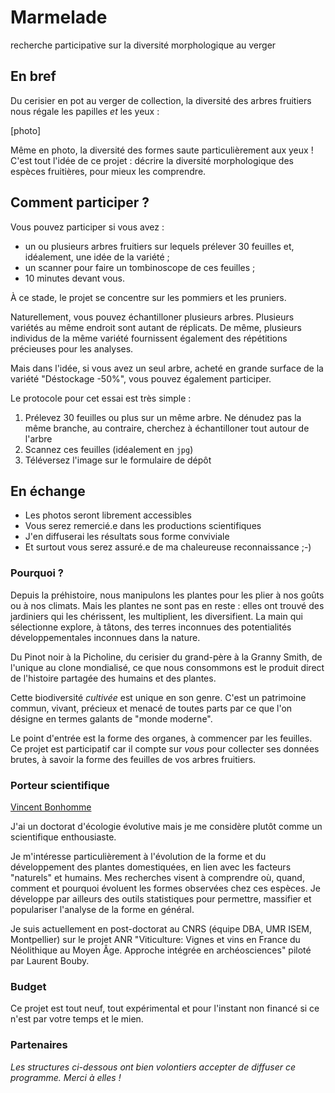 # Marmelade
recherche participative sur la diversité morphologique au verger

## En bref
Du cerisier en pot au verger de collection, la diversité des arbres fruitiers nous régale les papilles _et_ les yeux :

[photo]

Même en photo, la diversité des formes saute particulièrement aux yeux ! C'est tout l'idée de ce projet : décrire la diversité morphologique des espèces fruitières, pour mieux les comprendre.

## Comment participer ?
Vous pouvez participer si vous avez :

* un ou plusieurs arbres fruitiers sur lequels prélever 30 feuilles et, idéalement, une idée de la variété ;
* un scanner pour faire un tombinoscope de ces feuilles ;
* 10 minutes devant vous.

À ce stade, le projet se concentre sur les pommiers et les pruniers. 

Naturellement, vous pouvez échantilloner plusieurs arbres. Plusieurs variétés au même endroit sont autant de réplicats. De même, plusieurs individus de la même variété fournissent également des répétitions précieuses pour les analyses.

Mais dans l'idée, si vous avez un seul arbre, acheté en grande surface de la variété "Déstockage -50%", vous pouvez également participer.

Le protocole pour cet essai est très simple :

1. Prélevez 30 feuilles ou plus sur un même arbre. Ne dénudez pas la même branche, au contraire, cherchez à échantilloner tout autour de l'arbre
2. Scannez ces feuilles (idéalement en `jpg`)
3. Téléversez l'image sur le formulaire de dépôt

## En échange

* Les photos seront librement accessibles
* Vous serez remercié.e dans les productions scientifiques
* J'en diffuserai les résultats sous forme conviviale
* Et surtout vous serez assuré.e de ma chaleureuse reconnaissance ;-)

### Pourquoi ?
Depuis la préhistoire, nous manipulons les plantes pour les plier à nos goûts ou à nos climats. Mais les plantes ne sont pas en reste : elles ont trouvé des jardiniers qui les chérissent, les multiplient, les diversifient. La main qui sélectionne explore, à tâtons, des terres inconnues des potentialités développementales inconnues dans la nature.

Du Pinot noir à la Picholine, du cerisier du grand-père à la Granny Smith, de l'unique au clone mondialisé, ce que nous consommons est le produit direct de l'histoire partagée des humains et des plantes. 

Cette biodiversité _cultivée_ est unique en son genre. C'est un patrimoine commun, vivant, précieux et menacé de toutes parts par ce que l'on désigne en termes galants de "monde moderne".

Le point d'entrée est la forme des organes, à commencer par les feuilles. Ce projet est participatif car il compte sur _vous_ pour collecter ses données brutes, à savoir la forme des feuilles de vos arbres fruitiers.

### Porteur scientifique
[Vincent Bonhomme](http://www.vincentbonhomme.fr)

J'ai un doctorat d'écologie évolutive mais je me considère plutôt comme un scientifique enthousiaste. 

Je m'intéresse particulièrement à l'évolution de la forme et du développement des plantes domestiquées, en lien avec les facteurs "naturels" et humains. Mes recherches visent à comprendre où, quand, comment et pourquoi évoluent les formes observées chez ces espèces. Je développe par ailleurs des outils statistiques pour permettre, massifier et populariser l'analyse de la forme en général.

Je suis actuellement en post-doctorat au CNRS (équipe DBA, UMR ISEM, Montpellier) sur le projet ANR  "Viticulture: Vignes et vins en France du Néolithique au Moyen Âge. Approche intégrée en archéosciences" piloté par Laurent Bouby.

### Budget
Ce projet est tout neuf, tout expérimental et pour l'instant non financé si ce n'est par votre temps et le mien.

### Partenaires
_Les structures ci-dessous ont bien volontiers accepter de diffuser ce programme. Merci à elles !_
